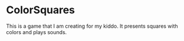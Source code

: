 # ColorSquares
This is a game that I am creating for my kiddo. It presents squares with colors and plays sounds.

